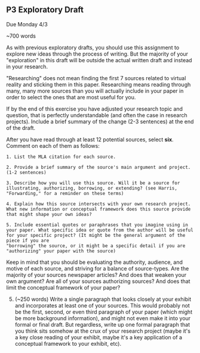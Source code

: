 ## P3 Exploratory Draft

Due Monday 4/3

~700 words

As with previous exploratory drafts, you should use this assignment to explore new ideas through the process of writing. But the majority of your "exploration" in this draft will be outside the actual written draft and instead in your research.

"Researching" does not mean finding the first 7 sources related to virtual reality and sticking them in this paper. Researching means reading through many, many more sources than you will actually include in your paper in order to select the ones that are most useful for you.

If by the end of this exercise you have adjusted your research topic and question, that is perfectly understandable (and often the case in research projects). Include a brief summary of the change (2-3 sentences) at the end of the draft.

After you have read through at least 12 potential sources, select **six**. Comment on each of them as follows:

    1. List the MLA citation for each source.

    2. Provide a brief summary of the source's main argument and project. (1-2 sentences)

    3. Describe how you will use this source. Will it be a source for illustrating, authorizing, borrowing, or extending? (see Harris, "Forwarding," for a reminder on these terms)

    4. Explain how this source intersects with your own research project. What new information or conceptual framework does this source provide that might shape your own ideas?

    5. Include essential quotes or paraphrases that you imagine using in your paper. What specific idea or quote from the author will be useful for your specific project? (It might be the general argument of the piece if you are
    "borrowing" the source, or it might be a specific detail if you are "authorizing" your paper with the source)

Keep in mind that you should be evaluating the authority, audience, and motive of each source, and striving for a balance of source-types. Are the majority of your sources newspaper articles? And does that weaken your own argument? Are all of your sources authorizing sources? And does that limit the conceptual framework of your paper?

5. (~250 words) Write a single paragraph that looks closely at your exhibit and incorporates at least one of your sources. This would probably not be the first, second, or even third paragraph of your paper (which might be more background information), and might not even make it into your formal or final draft. But regardless, write up one formal paragraph that you think sits somehow at the crux of your research project (maybe it's a key close reading of your exhibit, maybe it's a key application of a conceptual framework to your exhibit, etc).
